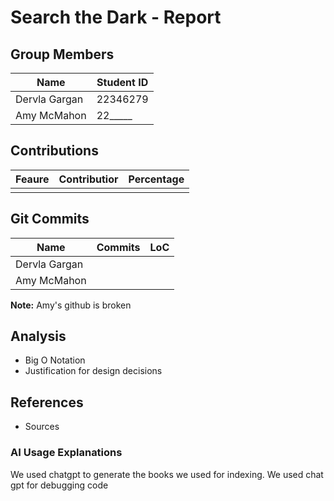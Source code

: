# Search the Dark - Report

## Group Members
| Name | Student ID |
| --- | --- |
| Dervla Gargan | 22346279 |
| Amy McMahon | 22_____ |

## Contributions
| Feaure | Contributior | Percentage |
| --- | --- | --- |
| | | |

## Git Commits
| Name | Commits | LoC |
| --- | --- | --- |
| Dervla Gargan | | |
| Amy McMahon | | |

**Note:** Amy's github is broken

## Analysis
- Big O Notation
- Justification for design decisions

## References
- Sources
### AI Usage Explanations
We used chatgpt to generate the books we used for indexing. 
We used chat gpt for debugging code